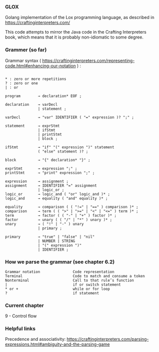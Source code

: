 ### GLOX
Golang implementation of the Lox programming language, as described in https://craftinginterpreters.com/

This code attempts to mirror the Java code in the Crafting Interpreters book, which means that it is probably
non-idiomatic to some degree. 


### Grammer (so far)

Grammar syntax ( https://craftinginterpreters.com/representing-code.html#enhancing-our-notation ) :

```

* : zero or more repetitions
? : zero or one
| : or 

```


```
program        → declaration* EOF ;

declaration    → varDecl
               | statement ;

varDecl        → "var" IDENTIFIER ( "=" expression )? ";" ;

statement      → exprStmt
               | ifStmt
               | printStmt
               | block ;

ifStmt         → "if" "(" expression ")" statement
               ( "else" statement )? ;
               
block          → "{" declaration* "}" ;
               
exprStmt       → expression ";" ;
printStmt      → "print" expression ";" ;

expression     → assignment ;
assignment     → IDENTIFIER "=" assignment
               | logic_or ;
logic_or       → logic_and ( "or" logic_and )* ;
logic_and      → equality ( "and" equality )* ;
               
equality       → comparison ( ( "!=" | "==" ) comparison )* ;
comparison     → term ( ( ">" | ">=" | "<" | "<=" ) term )* ;
term           → factor ( ( "-" | "+" ) factor )* ;
factor         → unary ( ( "/" | "*" ) unary )* ;
unary          → ( "!" | "-" ) unary
               | primary ;

primary        → "true" | "false" | "nil"
               | NUMBER | STRING
               | "(" expression ")"
               | IDENTIFIER ;
```

### How we parse the grammar (see chapter 6.2)

```
Grammar notation               Code representation
Terminal                       Code to match and consume a token
Nonterminal                    Call to that rule’s function
|                              if or switch statement
* or +                         while or for loop
?                              if statement
```

### Current chapter
9 - Control flow

### Helpful links
Precedence and associativity: https://craftinginterpreters.com/parsing-expressions.html#ambiguity-and-the-parsing-game
